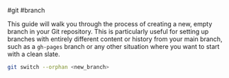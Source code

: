 #git #branch

This guide will walk you through the process of creating a new, empty branch in your Git repository. This is particularly useful for setting up branches with entirely different content or history from your main branch, such as a `gh-pages` branch or any other situation where you want to start with a clean slate.

``` bash
git switch --orphan <new_branch>
```
